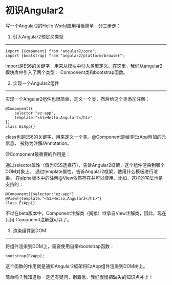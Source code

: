 初识Angular2
===================================
写一个Angular2的Hello World应用相当简单，分三步走：

1. 引入Angular2预定义类型
------------------------------
    import {Component} from "angular2/core";
    import {bootstrap} from "angular2/platform/browser";
import是ES6的关键字，用来从模块中引入类型定义。在这里，我们从angular2模块库中引入了两个类型： Component类和bootstrap函数。

2. 实现一个Angular2组件
------------------------------
实现一个Angular2组件也很简单，定义一个类，然后给这个类添加注解：

    @Component({
        selector:"ez-app",
        template:"<h1>Hello,Angular2</h1>"
    })
    class EzApp{}
class也是ES6的关键字，用来定义一个类。@Component是给类EzApp附加的元信息， 被称为注解/Annotation。

@Component最重要的作用是：

通过selector属性（值为CSS选择符），告诉Angular2框架，这个组件渲染到哪个DOM对象上。
通过template属性，告诉Angular2框架，使用什么模板进行渲染。
在alpha版本中的注解@View依然存在并可以使用，比如，这样的写法也是支持的：

    @Component({selector:"ez-app"}
    @View({template:"<h1>Hello,Angular2</h1>"}
    class EzApp{}
不过在beta版本中，Component注解类（间接）继承自View注解类，因此，现在只用 Component注解就可以了。

3. 渲染组件到DOM
------------------------------
将组件渲染到DOM上，需要使用自举/bootstrap函数：

    bootstrap(EzApp);
这个函数的作用就是通知Angular2框架将EzApp组件渲染到DOM树上。

简单吗？我知道你一定还有疑问，别着急，我们慢慢把缺失的知识点补上！